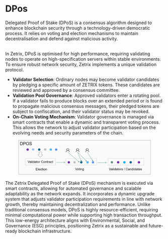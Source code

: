 # DPos

Delegated Proof of Stake (DPoS) is a consensus algorithm designed to enhance blockchain security through a technology-driven democratic process. It relies on voting and election mechanisms to maintain decentralisation and defend against malicious activity.

\
In Zetrix, DPoS is optimised for high performance, requiring validating nodes to operate on high-specification servers within stable environments. To ensure robust network security, Zetrix implements a unique validation protocol.

* **Validator Selection**: Ordinary nodes may become validator candidates by pledging a specific amount of ZETRIX tokens. These candidates are reviewed and approved by a consensus committee.
* **Validation Pool Governance**: Approved validators enter a rotating pool. If a validator fails to produce blocks over an extended period or is found to propagate malicious consensus messages, their pledged tokens are subject to confiscation, and their validator status may be revoked.
* **On-Chain Voting Mechanism**: Validator governance is managed via smart contracts that enable a dynamic and transparent voting process. This allows the network to adjust validator participation based on the evolving needs and security parameters of the chain.



<figure><img src="../../.gitbook/assets/image (22).png" alt=""><figcaption></figcaption></figure>

The Zetrix Delegated Proof of Stake (DPoS) mechanism is executed via smart contracts, allowing for automated governance and scalable adaptability as the network expands. It incorporates a dynamic upgrade system that adjusts validator participation requirements in line with network growth, thereby maintaining decentralization and performance. Unlike traditional consensus models, DPoS is highly resource-efficient, requiring minimal computational power while supporting high transaction throughput. This low-energy architecture aligns with Environmental, Social, and Governance (ESG) principles, positioning Zetrix as a sustainable and future-ready blockchain infrastructure.
